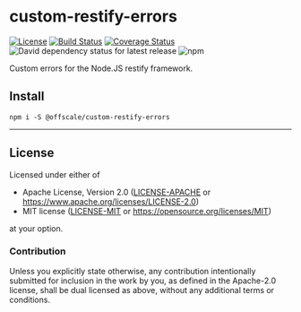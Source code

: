 custom-restify-errors
=====================
[![License](https://img.shields.io/badge/license-Apache--2.0%20OR%20MIT-blue.svg)](https://opensource.org/licenses/Apache-2.0)
[![Build Status](https://travis-ci.org/SamuelMarks/custom-restify-errors.svg?branch=master)](https://travis-ci.org/SamuelMarks/custom-restify-errors)
[![Coverage Status](https://coveralls.io/repos/github/SamuelMarks/custom-restify-errors/badge.svg)](https://coveralls.io/github/SamuelMarks/custom-restify-errors)
![David dependency status for latest release](https://david-dm.org/SamuelMarks/custom-restify-errors.svg)
![npm](https://img.shields.io/npm/v/@offscale/custom-restify-errors)

Custom errors for the Node.JS restify framework.

## Install

    npm i -S @offscale/custom-restify-errors

---

## License

Licensed under either of

- Apache License, Version 2.0 ([LICENSE-APACHE](LICENSE-APACHE) or <https://www.apache.org/licenses/LICENSE-2.0>)
- MIT license ([LICENSE-MIT](LICENSE-MIT) or <https://opensource.org/licenses/MIT>)

at your option.

### Contribution

Unless you explicitly state otherwise, any contribution intentionally submitted
for inclusion in the work by you, as defined in the Apache-2.0 license, shall be
dual licensed as above, without any additional terms or conditions.
